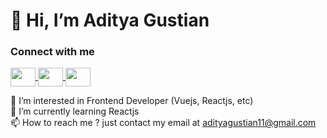
# 👋 Hi, I’m Aditya Gustian

### Connect with me

<p align=""left>
<a href="#" target="blank" disabled>
  <img src="https://raw.githubusercontent.com/rahuldkjain/github-profile-readme-generator/master/src/images/icons/Social/twitter.svg" width="40px" height="30px" align="center">
</a>
<a href="https://www.instagram.com/adityagstian_/" target="blank">
  <img src="https://raw.githubusercontent.com/rahuldkjain/github-profile-readme-generator/master/src/images/icons/Social/instagram.svg" width="40px"height="30px" align="center">
</a>
<a href="https://www.linkedin.com/in/aditya-gustian-329329203/" target="blank">
  <img src="https://raw.githubusercontent.com/rahuldkjain/github-profile-readme-generator/c919601f7ee4d1b5a7ed75a4250601c32395c45c/src/images/icons/Social/linked-in-alt.svg" width="40px" height="30px" align="center">
</a>
  </p>
  
👀 I’m interested in Frontend Developer (Vuejs, Reactjs, etc) <br>
🌱 I’m currently learning Reactjs <br>
📫 How to reach me ? just contact my email at adityagustian11@gmail.com <br>



